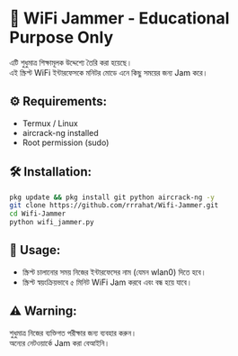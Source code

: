 # 📡 WiFi Jammer - Educational Purpose Only

এটি শুধুমাত্র শিক্ষামূলক উদ্দেশ্যে তৈরি করা হয়েছে।  
এই স্ক্রিপ্ট WiFi ইন্টারফেসকে মনিটর মোডে এনে কিছু সময়ের জন্য Jam করে।

## ⚙️ Requirements:
- Termux / Linux
- aircrack-ng installed
- Root permission (sudo)

## 🛠 Installation:

```bash
pkg update && pkg install git python aircrack-ng -y
git clone https://github.com/rrrahat/Wifi-Jammer.git
cd Wifi-Jammer
python wifi_jammer.py
```

## 🧪 Usage:
- স্ক্রিপ্ট চালানোর সময় নিজের ইন্টারফেসের নাম (যেমন wlan0) দিতে হবে।
- স্ক্রিপ্ট স্বয়ংক্রিয়ভাবে ৫ মিনিট WiFi Jam করবে এবং বন্ধ হয়ে যাবে।

## ⚠️ Warning:
শুধুমাত্র নিজের ব্যক্তিগত পরীক্ষার জন্য ব্যবহার করুন।  
অন্যের নেটওয়ার্কে Jam করা বেআইনি।
